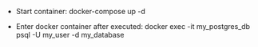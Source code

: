 - Start container: docker-compose up -d 

- Enter docker container after executed: docker exec -it my_postgres_db psql -U my_user -d my_database
